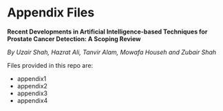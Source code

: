 # Appendix Files

**Recent Developments in Artificial Intelligence-based Techniques for Prostate Cancer Detection: A Scoping Review**

*By Uzair Shah, Hazrat Ali, Tanvir Alam, Mowafa Househ and Zubair Shah*

Files provided in this repo are:

- appendix1
- appendix2
- appendix3
- appendix4